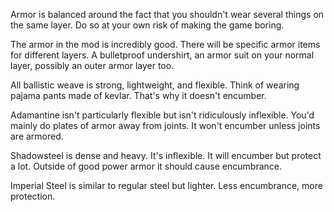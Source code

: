 Armor is balanced around the fact that you shouldn't wear several things on the same layer. Do so at your own risk of making the game boring.

The armor in the mod is incredibly good. There will be specific armor items for different layers. A bulletproof undershirt, an armor suit on your normal layer, possibly an outer armor layer too.

All ballistic weave is strong, lightweight, and flexible. Think of wearing pajama pants made of kevlar. That's why it doesn't encumber.

Adamantine isn't particularly flexible but isn't ridiculously inflexible. You'd mainly do plates of armor away from joints. It won't encumber unless joints are armored.

Shadowsteel is dense and heavy. It's inflexible. It will encumber but protect a lot. Outside of good power armor it should cause encumbrance.

Imperial Steel is similar to regular steel but lighter. Less encumbrance, more protection.